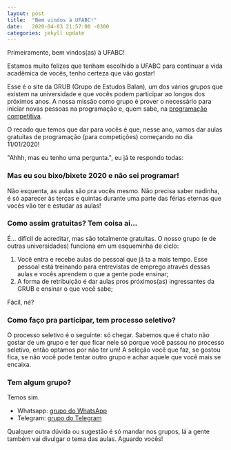 ```yaml
---
layout: post
title:  "Bem vindos à UFABC!"
date:   2020-04-03 21:57:00 -0300
categories: jekyll update
---
```


Primeiramente, bem vindos(as) à UFABC! 

Estamos muito felizes que tenham escolhido a UFABC para continuar a vida acadêmica de vocês, tenho certeza que vão gostar!

Esse é o site da GRUB (Grupo de Estudos Balan), um dos vários grupos que existem na universidade e que vocês podem participar ao longos dos próximos anos. A nossa missão como grupo é prover o necessário para iniciar novas pessoas na programação e, quem sabe, na [programação competitiva](https://www.menosfios.com/o-que-e-programacao-competitiva/).

O recado que temos que dar para vocês é que, nesse ano, vamos dar aulas gratuitas de programação (para competições) começando no dia 11/01/2020! 

"Ahhh, mas eu tenho uma pergunta.", eu já te respondo todas:

### Mas eu sou bixo/bixete 2020 e não sei programar!

Não esquenta, as aulas são pra vocês mesmo. Não precisa saber nadinha, é só aparecer às terças e quintas durante uma parte das férias eternas que vocês vão ter e estudar as aulas!

### Como assim gratuitas? Tem coisa ai...

É... difícil de acreditar, mas são totalmente gratuitas. O nosso grupo (e de outras universidades) funciona em um esqueminha de ciclo: 

1. Você entra e recebe aulas do pessoal que já ta a mais tempo. Esse pessoal está treinando para entrevistas de emprego através dessas aulas e vocês aprendem o que a gente pode ensinar;
2. A forma de retribuição é dar aulas pros próximos(as) ingressantes da GRUB e ensinar o que você sabe;

Fácil, né?

### Como faço pra participar, tem processo seletivo?

O processo seletivo é o seguinte: só chegar. Sabemos que é chato não gostar de um grupo e ter que ficar nele só porque você passou no processo seletivo, então optamos por não ter um! A seleção você que faz, se gostou fica, se não você pode tentar outro grupo e achar aquele que você mais se encaixa.

### Tem algum grupo?

Temos sim.

- Whatsapp: [grupo do WhatsApp](https://bit.ly/grubinicianteswpp)
- Telegram: [grupo do Telegram](https://bit.ly/grubiniciantestel)

Qualquer outra dúvida ou sugestão é só mandar nos grupos, lá a gente também vai divulgar o tema das aulas. Aguardo vocês!
